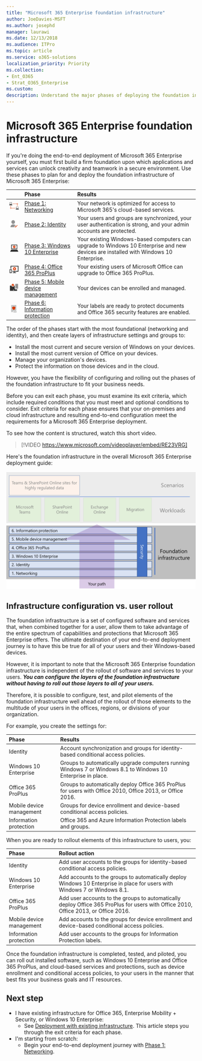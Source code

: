 ```yaml
---
title: "Microsoft 365 Enterprise foundation infrastructure"
author: JoeDavies-MSFT
ms.author: josephd
manager: laurawi
ms.date: 12/13/2018
ms.audience: ITPro
ms.topic: article
ms.service: o365-solutions
localization_priority: Priority
ms.collection: 
- Ent_O365
- Strat_O365_Enterprise
ms.custom:
description: Understand the major phases of deploying the foundation infrastructure for Microsoft 365 Enterprise in your organization.
---
```


# Microsoft 365 Enterprise foundation infrastructure

If you're doing the end-to-end deployment of Microsoft 365 Enterprise yourself, you must first build a firm foundation upon which applications and services can unlock creativity and teamwork in a secure environment. Use these phases to plan for and deploy the foundation infrastructure of Microsoft 365 Enterprise:

| | Phase | Results |
|:-------|:-----|:-----|
|![](./media/deploy-foundation-infrastructure/networking_icon-small.png)|[Phase 1: Networking](networking-infrastructure.md)| Your network is optimized for access to Microsoft 365's cloud-based services. |
|![](./media/deploy-foundation-infrastructure/identity_icon-small.png)|[Phase 2: Identity](identity-infrastructure.md)| Your users and groups are synchronized, your user authentication is strong, and your admin accounts are protected. |
|![](./media/deploy-foundation-infrastructure/win10enterprise_icon-small.png)|[Phase 3: Windows 10 Enterprise](windows10-infrastructure.md)| Your existing Windows-based computers can upgrade to Windows 10 Enterprise and new devices are installed with Windows 10 Enterprise. |
|![](./media/deploy-foundation-infrastructure/O365proplus_icon-small.png)|[Phase 4: Office 365 ProPlus](office365proplus-infrastructure.md)| Your existing users of Microsoft Office can upgrade to Office 365 ProPlus. |
|![](./media/deploy-foundation-infrastructure/mobiledevicemgmt_icon-small.png)|[Phase 5: Mobile device management](mobility-infrastructure.md)| Your devices can be enrolled and managed. |
|![](./media/deploy-foundation-infrastructure/infoprotection_icon-small.png)|[Phase 6: Information protection](infoprotect-infrastructure.md)| Your labels are ready to protect documents and Office 365 security features are enabled. |

The order of the phases start with the most foundational (networking and identity), and then create layers of infrastructure settings and groups to:

- Install the most current and secure version of Windows on your devices.
- Install the most current version of Office on your devices.
- Manage your organization's devices.
- Protect the information on those devices and in the cloud.

However, you have the flexibility of configuring and rolling out the phases of the foundation infrastructure to fit your business needs.

Before you can exit each phase, you must examine its exit criteria, which include required conditions that you must meet and optional conditions to consider. Exit criteria for each phase ensures that your on-premises and cloud infrastructure and resulting end-to-end configuration meet the requirements for a Microsoft 365 Enterprise deployment.

To see how the content is structured, watch this short video.

> [!VIDEO https://www.microsoft.com/videoplayer/embed/RE23VRG]

Here's the foundation infrastructure in the overall Microsoft 365 Enterprise deployment guide:

![](./media/deploy-foundation-infrastructure/m365-deploy-content-arch-foundation.png)

## Infrastructure configuration vs. user rollout

The foundation infrastructure is a set of configured software and services that, when combined together for a user, allow them to take advantage of the entire spectrum of capabilities and protections that Microsoft 365 Enterprise offers. The ultimate destination of your end-to-end deployment journey is to have this be true for all of your users and their Windows-based devices. 

However, it is important to note that the Microsoft 365 Enterprise foundation infrastructure is independent of the rollout of software and services to your users. ***You can configure the layers of the foundation infrastructure without having to roll out those layers to all of your users.***

Therefore, it is possible to configure, test, and pilot elements of the foundation infrastructure well ahead of the rollout of those elements to the multitude of your users in the offices, regions, or divisions of your organization.

For example, you create the settings for:

| Phase | Results |
|:-------|:-----|
| Identity | Account synchronization and groups for identity-based conditional access policies. |
| Windows 10 Enterprise | Groups to automatically upgrade computers running Windows 7 or Windows 8.1 to Windows 10 Enterprise in place. |
| Office 365 ProPlus | Groups to automatically deploy Office 365 ProPlus for users with Office 2010, Office 2013, or Office 2016. |
| Mobile device management | Groups for device enrollment and device-based conditional access policies. |
| Information protection | Office 365 and Azure Information Protection labels and groups. |

When you are ready to rollout elements of this infrastructure to users, you:

| Phase | Rollout action |
|:-------|:-----|
| Identity | Add user accounts to the groups for identity-based conditional access policies. |
| Windows 10 Enterprise | Add accounts to the groups to automatically deploy Windows 10 Enterprise in place for users with Windows 7 or Windows 8.1. |
| Office 365 ProPlus | Add user accounts to the groups to automatically deploy Office 365 ProPlus for users with Office 2010, Office 2013, or Office 2016. |
| Mobile device management | Add accounts to the groups for device enrollment and device-based conditional access policies. |
| Information protection | Add user accounts to the groups for Information Protection labels. |

Once the foundation infrastructure is completed, tested, and piloted, you can roll out installed software, such as Windows 10 Enterprise and Office 365 ProPlus, and cloud-based services and protections, such as device enrollment and conditional access policies, to your users in the manner that best fits your business goals and IT resources.

## Next step

- I have existing infrastructure for Office 365, Enterprise Mobility + Security, or Windows 10 Enterprise:
  - See [Deployment with existing infrastructure](deploy-with-existing-infrastructure.md). This article steps you through the exit criteria for each phase.
- I'm starting from scratch: 
   - Begin your end-to-end deployment journey with [Phase 1: Networking](networking-infrastructure.md).

